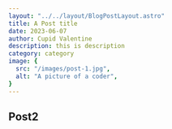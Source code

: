 ```yaml
---
layout: "../../layout/BlogPostLayout.astro"
title: A Post title
date: 2023-06-07
author: Cupid Valentine
description: this is description
category: category
image: {
  src: "/images/post-1.jpg",
  alt: "A picture of a coder",
}
---
```

## Post2